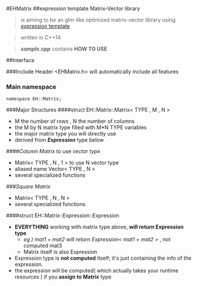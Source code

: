 #EHMatrix
##expression template Matrix-Vector library
> is aiming to be an glm-like optimized matrix-vector library using [expression template](https://en.wikipedia.org/wiki/Expression_templates)

> written in C++14

> _**sample.cpp**_ contains **HOW TO USE**






##Interface

###Include Header
    <EHMatrix.h>
    will automatically include all features



### Main namespace
    namespace EH::Matrix;




###Major Structures
####struct EH::Matrix::Matrix< TYPE , M , N >
* M the number of rows , N the number of columns
* the M by N matrix type filled with M*N TYPE variables
* the major matrix type you will directly use
* derived from **_Expression_** type below

####*Column Matrix* to use *vector type*
* Matrix< TYPE , N , 1 > to use N vector type
* aliased name Vector< TYPE , N >
* several specialized functions

###*Square Matrix*
* Matrix< TYPE , N , N >
* several specialized functions

####struct EH::Matrix::Expression::Expression
* __EVERYTHING__ working with matrix type above, __will return Expression type__
    - _eg.) mat1 + mat2 will return Expression< mat1 + mat2 >_ , not computed mat3
    - Matrix itself is also Expression
* Expression type is **not computed** itself; it's just containing the info of the expression.
* the expression will be computed( which actually takes your runtime resources ) if you **assign to Matrix** type
